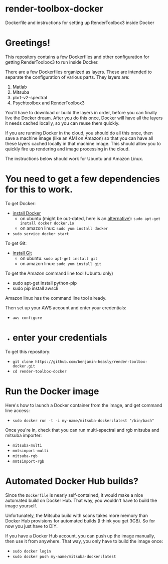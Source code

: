 # render-toolbox-docker
Dockerfile and instructions for setting up RenderToolbox3 inside Docker

# Greetings!

This repository contains a few Dockerfiles and other configuration for getting RenderToolbox3 to run inside Docker.

There are a few Dockerfiles organized as layers.  These are intended to separate the configuration of various parts.  They layers are:
 1. Matlab
 1. Mitsuba
 1. pbrt-v2-spectral
 1. Psychtoolbox and RenderToolbox3
 
You'll have to download or build the layers in order, before you can finally live the Docker dream.  After you do this once, Docker will have all the layers it needs cached locally, so you can reuse them quickly.

If you are running Docker in the cloud, you should do all this once, then save a machine image (like an AMI on Amazon) so that you can have all these layers cached locally in that machine image.  This should allow you to quickly fire up rendering and image processing in the cloud.

The instructions below should work for Ubuntu and Amazon Linux.

# You need to get a few dependencies for this to work.

To get Docker:
 - [install Docker](https://docs.docker.com/installation/)
   - on ubuntu (might be out-dated, here is an [alternative](https://github.com/DavidBrainard/RenderToolboxDevelop/wiki/Matlab-on-Docker-and-EC2#ssh-to-ec2-instance-and-install-docker-with-support-for-large-containers)): `sudo apt-get install docker docker.io`
   - on amazon linux: `sudo yum install docker`
 - `sudo service docker start`

To get Git: 
 - [install Git](https://git-scm.com/book/en/v2/Getting-Started-Installing-Git)
   - on ubuntu: `sudo apt-get install git`
   - on amazon linux: `sudo yum install git`

To get the Amazon command line tool (Ubuntu only)
 - sudo apt-get install python-pip
 - sudo pip install awscli

Amazon linux has the command line tool already.

Then set up your AWS account and enter your credentials:
 - `aws configure`
 - # enter your credentials


To get this repository:
 - `git clone https://github.com/benjamin-heasly/render-toolbox-docker.git`
 - `cd render-toolbox-docker`

# Run the Docker image

Here's how to launch a Docker container from the image, and get command line access:
 - `sudo docker run -t -i my-name/mitsuba-docker:latest "/bin/bash"`

Once you're in, check that you can run multi-spectral and rgb mitsuba and mitsuba importer:
 - `mitsuba-multi`
 - `mmtsimport-multi`
 - `mitsuba-rgb`
 - `mmtsimport-rgb`

# Automated Docker Hub builds?

Since the `Dockerfile` is nearly self-contained, it would make a nice automated build on Docker Hub.  That way, you wouldn't have to build the image yourself.

Unfortunately, the Mitsuba build with scons takes more memory than Docker Hub provisions for automated builds (I think you get 3GB).  So for now you just have to DIY.

If you have a Docker Hub account, you can push up the image manually, then use it from anywhere.  That way, you only have to build the image once:
 - `sudo docker login`
 - `sudo docker push my-name/mitsuba-docker:latest`
